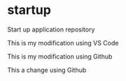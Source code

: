 # startup
Start up application repository

This is my modification using VS Code

This is my modification using Github

This a change using Github
